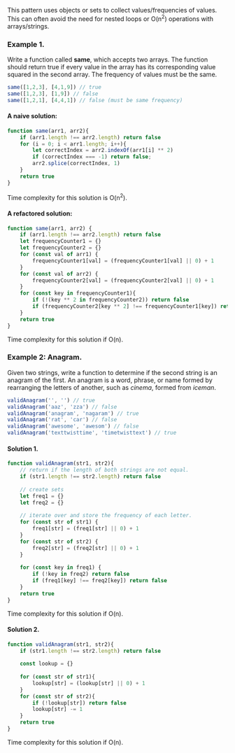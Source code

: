 This pattern uses objects or sets to collect values/frequencies of values.
This can often avoid the need for nested loops or O(n<sup>2</sup>) operations with arrays/strings.

### Example 1.
Write a function called **same**, which accepts two arrays. The function should return true if every value in the array has its corresponding value squared in the second array. The frequency of values must be the same.
```js
same([1,2,3], [4,1,9]) // true
same([1,2,3], [1,9]) // false
same([1,2,1], [4,4,1]) // false (must be same frequency)
```

#### A naive solution:
```js
function same(arr1, arr2){
	if (arr1.length !== arr2.length) return false
	for (i = 0; i < arr1.length; i++){
		let correctIndex = arr2.indexOf(arr1[i] ** 2)
		if (correctIndex === -1) return false;
		arr2.splice(correctIndex, 1)
	}
	return true
}
```
Time complexity for this solution is O(n<sup>2</sup>).

#### A refactored solution:
```js
function same(arr1, arr2) {
	if (arr1.length !== arr2.length) return false
	let frequencyCounter1 = {}
	let frequencyCounter2 = {}
	for (const val of arr1) {
		frequencyCounter1[val] = (frequencyCounter1[val] || 0) + 1
	}
	for (const val of arr2) {
		frequencyCounter2[val] = (frequencyCounter2[val] || 0) + 1
	}
	for (const key in frequencyCounter1){
		if (!(key ** 2 in frequencyCounter2)) return false
		if (frequencyCounter2[key ** 2] !== frequencyCounter1[key]) return false
	}
	return true
}
```
Time complexity for this solution if O(n).

### Example 2: Anagram.
Given two strings, write a function to determine if the second string is an anagram of the first. An anagram is a word, phrase, or name formed by rearranging the letters of another, such as *cinema*, formed from *iceman*.
```js
validAnagram('', '') // true
validAnagram('aaz', 'zza') // false
validAnagram('anagram', 'nagaram') // true
validAnagram('rat', 'car') // false
validAnagram('awesome', 'awesom') // false
validAnagram('texttwisttime', 'timetwisttext') // true
```

#### Solution 1.
```js
function validAnagram(str1, str2){
    // return if the length of both strings are not equal.
    if (str1.length !== str2.length) return false
    
    // create sets
    let freq1 = {}
    let freq2 = {}
    
    // iterate over and store the frequency of each letter.
    for (const str of str1) {
        freq1[str] = (freq1[str] || 0) + 1
    }
    for (const str of str2) {
        freq2[str] = (freq2[str] || 0) + 1
    }
    
    for (const key in freq1) {
        if (!key in freq2) return false
        if (freq1[key] !== freq2[key]) return false
    }
    return true
}
```
Time complexity for this solution if O(n).

#### Solution 2.
```js
function validAnagram(str1, str2){
    if (str1.length !== str2.length) return false
    
    const lookup = {}
    
    for (const str of str1){
	    lookup[str] = (lookup[str] || 0) + 1
    }
    for (const str of str2){
	    if (!lookup[str]) return false
	    lookup[str] -= 1
    }
    return true
}
```
Time complexity for this solution if O(n).